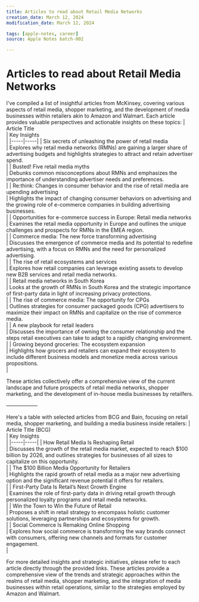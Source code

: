 ```yaml
---
title: Articles to read about Retail Media Networks
creation_date: March 12, 2024
modification_date: March 12, 2024

tags: [apple-notes, career]
source: Apple Notes batch-002

---
```



# Articles to read about Retail Media Networks

I've compiled a list of insightful articles from McKinsey, covering various aspects of retail media, shopper marketing, and the development of media businesses within retailers akin to Amazon and Walmart. Each article provides valuable perspectives and actionable insights on these topics:
|  Article Title<br/> | Key Insights<br/> |
|-----|-----|
|  Six secrets of unleashing the power of retail media<br/> | Explores why retail media networks (RMNs) are gaining a larger share of advertising budgets and highlights strategies to attract and retain advertiser spend​​.<br/> |
|  Busted! Five retail media myths<br/> | Debunks common misconceptions about RMNs and emphasizes the importance of understanding advertiser needs and preferences​​.<br/> |
|  Re:think: Changes in consumer behavior and the rise of retail media are upending advertising<br/> | Highlights the impact of changing consumer behaviors on advertising and the growing role of e-commerce companies in building advertising businesses​​.<br/> |
|  Opportunities for e-commerce success in Europe: Retail media networks<br/> | Examines the retail media opportunity in Europe and outlines the unique challenges and prospects for RMNs in the EMEA region​​.<br/> |
|  Commerce media: The new force transforming advertising<br/> | Discusses the emergence of commerce media and its potential to redefine advertising, with a focus on RMNs and the need for personalized advertising​​.<br/> |
|  The rise of retail ecosystems and services<br/> | Explores how retail companies can leverage existing assets to develop new B2B services and retail media networks​​.<br/> |
|  Retail media networks in South Korea<br/> | Looks at the growth of RMNs in South Korea and the strategic importance of first-party data in light of increasing privacy protections​​.<br/> |
|  The rise of commerce media: The opportunity for CPGs<br/> | Outlines strategies for consumer packaged goods (CPG) advertisers to maximize their impact on RMNs and capitalize on the rise of commerce media​​.<br/> |
|  A new playbook for retail leaders<br/> | Discusses the importance of owning the consumer relationship and the steps retail executives can take to adapt to a rapidly changing environment​​.<br/> |
|  Growing beyond groceries: The ecosystem expansion<br/> | Highlights how grocers and retailers can expand their ecosystem to include different business models and monetize media across various propositions​​.<br/> |

These articles collectively offer a comprehensive view of the current landscape and future prospects of retail media networks, shopper marketing, and the development of in-house media businesses by retailfers.

——————

Here's a table with selected articles from BCG and Bain, focusing on retail media, shopper marketing, and building a media business inside retailers:
|  Article Title (BCG)<br/> | Key Insights<br/> |
|-----|-----|
|  How Retail Media Is Reshaping Retail<br/> | Discusses the growth of the retail media market, expected to reach $100 billion by 2026, and outlines strategies for businesses of all sizes to capitalize on this opportunity.<br/> |
|  The $100 Billion Media Opportunity for Retailers<br/> | Highlights the rapid growth of retail media as a major new advertising option and the significant revenue potential it offers for retailers.<br/> |
|  First-Party Data Is Retail’s Next Growth Engine<br/> | Examines the role of first-party data in driving retail growth through personalized loyalty programs and retail media networks.<br/> |
|  Win the Town to Win the Future of Retail<br/> | Proposes a shift in retail strategy to encompass holistic customer solutions, leveraging partnerships and ecosystems for growth.<br/> |
|  Social Commerce Is Remaking Online Shopping<br/> | Explores how social commerce is transforming the way brands connect with consumers, offering new channels and formats for customer engagement.<br/> |

For more detailed insights and strategic initiatives, please refer to each article directly through the provided links. These articles provide a comprehensive view of the trends and strategic approaches within the realms of retail media, shopper marketing, and the integration of media businesses within retail operations, similar to the strategies employed by Amazon and Walmart.
